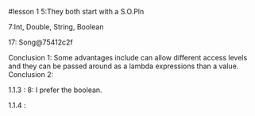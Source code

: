 #lesson 1
5:They both start with a S.O.Pln </p>
<p>7:Int, Double, String, Boolean</p>
<p>17: Song@75412c2f</p>
Conclusion 1: Some advantages include can allow different access levels and
they can be passed around as a lambda expressions than a value.
Conclusion 2:


<p>1.1.3 :
8: I prefer the boolean.


1.1.4 :

